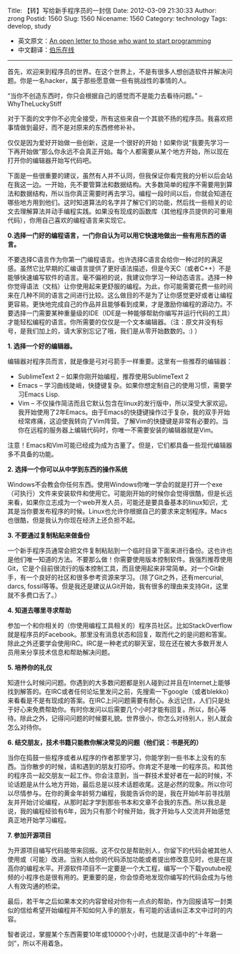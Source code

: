 Title: 【转】写给新手程序员的一封信
Date: 2012-03-09 21:30:33
Author: zrong
Postid: 1560
Slug: 1560
Nicename: 1560
Category: technology
Tags: develop, study

- 英文原文：[An open letter to those who want to start programming](http://blog.akash.im/an-open-letter-to-those-who-want-to-start)
- 中文翻译：[伯乐在线](http://www.jobbole.com/entry.php/903)

------------

首先，欢迎来到程序员的世界。在这个世界上，不是有很多人想创造软件并解决问题。你是一名hacker，属于那些愿意做一些有挑战性的事情的人。

“当你不创造东西时，你只会根据自己的感觉而不是能力去看待问题。” –WhyTheLuckyStiff

对于下面的文字你不必完全接受，所有这些来自一个其貌不扬的程序员。我喜欢把事情做到最好，而不是对原来的东西修修补补。

仅仅是因为爱好开始做一些创新，这是一个很好的开始！如果你说“我要先学习一下再开始做”那么你永远不会真正开始。每个人都需要从某个地方开始，所以现在打开你的编辑器开始写代码吧。<!--more-->

下面是一些很重要的建议，虽然有人并不认同，但我保证你看完我的分析以后会站在我这一边。一开始，先不要管算法和数据结构。大多数简单的程序不需要用到算法和数据结构，所以当你真正需要时再去学习。编程一段时间以后，你就会知道在哪些地方用到他们。这时知道算法的名字并了解它们的功能，然后找一些相关的论文去理解算法并动手编程实践。如果没有现成的函数库（其他程序员提供的可重用代码），你用自己喜欢的编程语言来实现它。

**0.选择一门好的编程语言，一门你自认为可以用它快速地做出一些有用东西的语言。**

不要选择C语言作为你第一门编程语言。也许选择C语言会给你一种过时的满足感。虽然它比早期的汇编语言提供了更好语法描述，但是今天C（或者C++）不是能够快速编写软件的语言。毫不偏袒的说，我建议你学习一种动态语言。选择一种你觉得语法（文档）让你使用起来更舒服的编程。为此，你可能需要花费一些时间来在几种不同的语言之间进行比较。这么做目的不是为了让你感觉更好或者让编程更容易。更快地完成自己的作品并且能够看到成果，才是激励你编程的源动力。不要选择一门需要某种重量级的IDE（IDE是一种能够帮助你编写并运行代码的工具）才能轻松编程的语言。你所需要的仅仅是一个文本编辑器。（注：原文并没有标号，是我们加上的，请大家别忘记了哦，我们是从零开始数数的。:)
）

**1. 选择一个好的编辑器。**

编辑器对程序员而言，就是像是弓对弓箭手一样重要。这里有一些推荐的编辑器：

-   SublimeText 2 – 如果你刚开始编程，推荐使用SublimeText 2
-   Emacs – 学习曲线陡峭，快捷键复杂。如果你想定制自己的使用习惯，需要学习Emacs Lisp.
-   Vim – 不仅操作简洁而且它默认包含在linux的发行版中，所以深受大家欢迎。我开始使用了2年Emacs。由于Emacs的快捷键操作过于复杂，我的双手开始经常疼痛，这迫使我转向了Vim阵营。了解Vim的快捷键是非常有必要的。当你在远程的服务器上编辑代码时，你唯一不需要安装的编辑器就是Vim。

注意！Emacs和Vim可能已经成为成为古董了。但是，它们都具备一些现代编辑器多不具备的功能。

**2. 选择一个你可以从中学到东西的操作系统**

Windows不会教会你任何东西。使用Windows你唯一学会的就是打开一个exe（可执行）文件来安装软件和使用它。可能刚开始的时候你会觉得很酷，但是长远来看，如果你立志成为一个web开发人员，可能还是要具备基本的linux知识，尤其是当你要发布程序的时候。Linux也允许你根据自己的要求来定制程序。Macs也很酷，但是我认为你现在经济上还负担不起。

**3. 不要通过复制粘贴来做备份**

一个新手程序员通常会把文件复制粘贴到一个临时目录下面来进行备份。这也许也是他们唯一知道的方法。不要那么做！你需要使用版本控制软件。我强烈推荐使用Git，它是个目前很流行的版本控制工具，而且使用起来非常简单。对一个Git新手，有一个良好的社区和很多参考资源来学习。（除了Git之外，还有mercurial,
darcs, fossil等等。但是我还是建议从Git开始，我有很多的理由来支持Git，这里就不多费口舌了。）

**4. 知道去哪里寻求帮助**

参加一个和你相关的（你使用编程工具相关的）程序员社区。比如StackOverflow就是程序员的Facebook。那里没有消息状态和回复，取而代之的是问题和答案。除此之外还要学会使用IRC。IRC是一种老式的聊天室，现在还在被大多数开发人员用来分享技术信息和帮助解决问题。

**5. 培养你的礼仪**

知道什么时候问问题。你遇到的大多数问题都是别人碰到过并且在Internet上能够找到解答的。在IRC或者任何论坛里发问之前，先搜索一下google（或者blekko）来看看是不是有现成的答案。在IRC上问问题需要有耐心。永远记住，人们只是处于好心来免费帮助你。有时你发问以后需要几个小时才能有回复。所以，耐心等待。除此之外，记得问问题的时候要礼貌。世界很小，你怎么对待别人，别人就会怎么对待你。

**6. 结交朋友，技术书籍只能教你解决常见的问题（他们说：书是死的）**

当你在捣鼓一些程序或者从程序的作者那里学习，你能学到一些书本上没有的东西。当你散步的时候，请和遇到的朋友打招呼。你肯定不是唯一的程序员。和其他的程序员一起交朋友一起工作。你会注意到，当一群技术爱好者在一起的时候，不论话题是从什么地方开始，最后总是以技术话题收尾。这是必然的现象。所以你可以尽情参与。在你的黄金年龄努力编程，我能告诉你的是，我在开始6年前寻找朋友并开始讨论编程，从那时起才学到那些书本和文章不会我的东西。所以我总是说，我的编程经验有6年，因为只有那个时候开始，我才开始与人交流并开始感觉真正地开始学习编程。

**7. 参加开源项目**

为开源项目编写代码能带来回报。这不仅仅是帮助别人，你留下的代码会被其他人使用或（可能）改进。当别人给你的代码添加功能或者提出修改意见时，也是在提高你的编程水平。开源软件项目不一定要是一个大工程，编写一个下载youtube视频的小程序也是很有用的。更重要的是，你会惊奇地发现你编写的代码会成为与他人有效沟通的桥梁。

最后，若干年之后如果本文的内容曾经对你有一点点的帮助，作为回报请写一封类似的信给希望开始编程并不知如何入手的朋友，有可能的话请纠正本文中过时的内容。

智者说过，掌握某个东西需要10年或10000个小时，也就是汉语中的“十年磨一剑”，所以不用着急。


